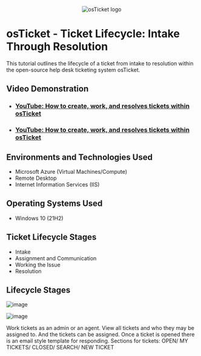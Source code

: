 <p align="center">
<img src="https://i.imgur.com/Clzj7Xs.png" alt="osTicket logo"/>
</p>

<h1>osTicket - Ticket Lifecycle: Intake Through Resolution</h1>
This tutorial outlines the lifecycle of a ticket from intake to resolution within the open-source help desk ticketing system osTicket.<br />


<h2>Video Demonstration</h2>

- ### [YouTube: How to create, work, and resolves tickets within osTicket](https://youtu.be/IzkW6RXvg7I?si=GT7MbVmUAlbRGqoJ)
- ### [YouTube: How to create, work, and resolves tickets within osTicket](https://youtu.be/IHcMBVq40iE?si=cNLaGg92smHphdkO)

<h2>Environments and Technologies Used</h2>

- Microsoft Azure (Virtual Machines/Compute)
- Remote Desktop
- Internet Information Services (IIS)

<h2>Operating Systems Used </h2>

- Windows 10</b> (21H2)

<h2>Ticket Lifecycle Stages</h2>

- Intake
- Assignment and Communication
- Working the Issue
- Resolution

<h2>Lifecycle Stages</h2>

<p>

![image](https://github.com/kayetech84/ticket-lifecycle/assets/153541024/0806dde1-b4a2-408a-8a79-0b42986a45e3)

![image](https://github.com/kayetech84/ticket-lifecycle/assets/153541024/b0e78beb-d467-4c38-9b78-7b6240431e2f)

</p>
<p>
Work tickets as an admin or an agent. View all tickets and who they may be assigned to. And the tickets can be assigned. Once a ticket is opened there is an email style template for responding. Sections for tickets: OPEN/ MY TICKETS/ CLOSED/ SEARCH/ NEW TICKET
</p>

<br />

